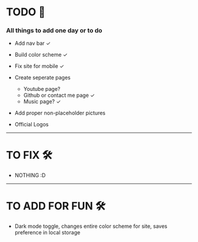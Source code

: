 # TODO 🚧

### All things to add one day or to do

- Add nav bar ✓

- Build color scheme ✓

- Fix site for mobile ✓

- Create seperate pages
  - Youtube page?
  - Github or contact me page ✓
  - Music page? ✓
  
- Add proper non-placeholder pictures
- Official Logos

---

# TO FIX 🛠

- NOTHING :D



---

# TO ADD FOR FUN 🛠

- Dark mode toggle, changes entire color scheme for site, saves  preference in local storage

